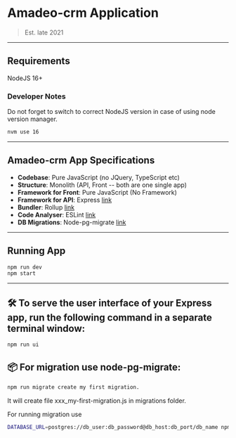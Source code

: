 # Amadeo-crm Application

> Est. late 2021

----------------------------------------------------------------

## Requirements

NodeJS 16+

### Developer Notes

Do not forget to switch to correct NodeJS version in case of using node version manager.

```bash
nvm use 16
```

----------------------------------------------------------------

## Amadeo-crm App Specifications

* **Codebase**:             Pure JavaScript (no JQuery, TypeScript etc)
* **Structure**:            Monolith (API, Front -- both are one single app)
* **Framework for Front**:  Pure JavaScript (No Framework)
* **Framework for API**:    Express [link](http://expressjs.com)
* **Bundler**:              Rollup [link](https://www.rollupjs.org)
* **Code Analyser**:        ESLint [link](https://eslint.org)
* **DB Migrations**:        Node-pg-migrate [link](https://salsita.github.io/node-pg-migrate)

----------------------------------------------------------------

## Running App

```bash
npm run dev
npm start
```

----------------------------------------------------------------
## 🛠️ To serve the user interface of your Express app, run the following command in a separate terminal window:

```bash
npm run ui
```

## 📦 For migration use node-pg-migrate:

```bash
npm run migrate create my first migration. 
```
It will create file xxx_my-first-migration.js in migrations folder.

For running migration use
```bash
DATABASE_URL=postgres://db_user:db_password@db_host:db_port/db_name npm run migrate up
```
